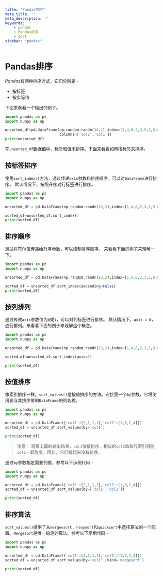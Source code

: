 ```yaml
---
title: "Pandas排序"
meta_title: ''
meta_description: ''
keywords: 
    - pandas
    - Pandas排序
    - sort
sidebar: "pandas"
---
```

# Pandas排序 			

*Pandas*有两种排序方式，它们分别是 - 

- 按标签
- 按实际值

下面来看看一个输出的例子。

```python
import pandas as pd
import numpy as np

unsorted_df=pd.DataFrame(np.random.randn(10,2),index=[1,4,6,2,3,5,9,8,0,7],\
                         columns=['col2','col1'])
print(unsorted_df)
```

在`unsorted_df`数据值中，标签和值未排序。下面来看看如何按标签来排序。

## 按标签排序

使用`sort_index()`方法，通过传递`axis`参数和排序顺序，可以对`DataFrame`进行排序。 默认情况下，按照升序对行标签进行排序。

```python
import pandas as pd
import numpy as np

unsorted_df = pd.DataFrame(np.random.randn(10,2),index=[1,4,6,2,3,5,9,8,0,7],columns = ['col2','col1'])

sorted_df=unsorted_df.sort_index()
print(sorted_df)
```

## 排序顺序

通过将布尔值传递给升序参数，可以控制排序顺序。 来看看下面的例子来理解一下。

```python
import pandas as pd
import numpy as np

unsorted_df = pd.DataFrame(np.random.randn(10,2),index=[1,4,6,2,3,5,9,8,0,7],columns = ['col2','col1'])

sorted_df = unsorted_df.sort_index(ascending=False)
print(sorted_df)
```

## 按列排列

通过传递`axis`参数值为`0`或`1`，可以对列标签进行排序。 默认情况下，`axis = 0`，逐行排列。来看看下面的例子来理解这个概念。

```python
import pandas as pd
import numpy as np

unsorted_df = pd.DataFrame(np.random.randn(10,2),index=[1,4,6,2,3,5,9,8,0,7],columns = ['col2','col1'])

sorted_df=unsorted_df.sort_index(axis=1)

print(sorted_df)
```

## 按值排序

像索引排序一样，`sort_values()`是按值排序的方法。它接受一个`by`参数，它将使用要与其排序值的`DataFrame`的列名称。

```python
import pandas as pd
import numpy as np

unsorted_df = pd.DataFrame({'col1':[2,1,1,1],'col2':[1,3,2,4]})
sorted_df = unsorted_df.sort_values(by='col1')

print(sorted_df)
```

> 注意： 观察上面的输出结果，`col1`值被排序，相应的`col2`值和行索引将随`col1`一起改变。因此，它们看起来没有排序。

通过`by`参数指定需要列值，参考以下示例代码 - 

```python
import pandas as pd
import numpy as np

unsorted_df = pd.DataFrame({'col1':[2,1,1,1],'col2':[1,3,2,4]})
sorted_df = unsorted_df.sort_values(by=['col1','col2'])

print(sorted_df)
```

## 排序算法

`sort_values()`提供了从`mergeesort`，`heapsort`和`quicksort`中选择算法的一个配置。`Mergesort`是唯一稳定的算法。参考以下示例代码 - 

```python
import pandas as pd
import numpy as np

unsorted_df = pd.DataFrame({'col1':[2,1,1,1],'col2':[1,3,2,4]})
sorted_df = unsorted_df.sort_values(by='col1' ,kind='mergesort')

print(sorted_df)
```


<code class=backend-type backend-type=free></code>
<code class=gatsby-kernelname data-language=python></code>
<script type="text/javascript" src="https://cdn.freeaihub.com/asset/js/cell.js"></script>
